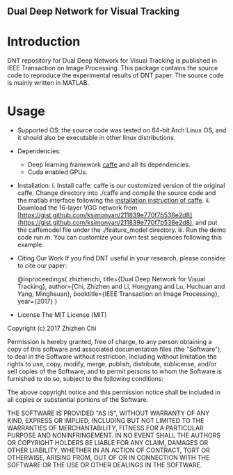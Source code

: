 ## Dual Deep Network for Visual Tracking
# Introduction
DNT repository for Dual Deep Network for Visual Tracking is published in IEEE Transaction on Image Processing. This package contains the source code to reproduce the experimental results of DNT paper. The source code is mainly written in MATLAB.

# Usage
+ Supported OS: the source code was tested on 64-bit Arch Linux OS, and it should also be executable in other linux distributions.

+ Dependencies:
  + Deep learning framework [caffe](http://caffe.berkeleyvision.org/) and all its dependencies.
  + Cuda enabled GPUs.

+ Installation:
    i. Install caffe: caffe is our customized version of the original caffe. Change directory into ./caffe and compile the source code and the matlab interface following the [installation instruction of caffe](http://caffe.berkeleyvision.org/installation.html).
    ii. Download the 16-layer VGG network from [https://gist.github.com/ksimonyan/211839e770f7b538e2d8](https://gist.github.com/ksimonyan/211839e770f7b538e2d8), and put the caffemodel file under the ./feature_model directory.
    iii. Run the demo code run.m. You can customize your own test sequences following this example.

+ Citing Our Work
If you find DNT useful in your research, please consider to cite our paper:

    @inproceedings{ zhizhenchi,
       title={Dual Deep Network for Visual Tracking},
       author={Chi, Zhizhen and Li, Hongyang and Lu, Huchuan and Yang, Minghsuan},
       booktitle={IEEE Transaction on Image Processing},
       year={2017}
    }

+ License
The MIT License (MIT)

Copyright (c) 2017 Zhizhen Chi

Permission is hereby granted, free of charge, to any person obtaining a copy
of this software and associated documentation files (the "Software"), to deal
in the Software without restriction, including without limitation the rights
to use, copy, modify, merge, publish, distribute, sublicense, and/or sell
copies of the Software, and to permit persons to whom the Software is
furnished to do so, subject to the following conditions:

The above copyright notice and this permission notice shall be included in all
copies or substantial portions of the Software.

THE SOFTWARE IS PROVIDED "AS IS", WITHOUT WARRANTY OF ANY KIND, EXPRESS OR
IMPLIED, INCLUDING BUT NOT LIMITED TO THE WARRANTIES OF MERCHANTABILITY,
FITNESS FOR A PARTICULAR PURPOSE AND NONINFRINGEMENT. IN NO EVENT SHALL THE
AUTHORS OR COPYRIGHT HOLDERS BE LIABLE FOR ANY CLAIM, DAMAGES OR OTHER
LIABILITY, WHETHER IN AN ACTION OF CONTRACT, TORT OR OTHERWISE, ARISING FROM,
OUT OF OR IN CONNECTION WITH THE SOFTWARE OR THE USE OR OTHER DEALINGS IN THE
SOFTWARE.